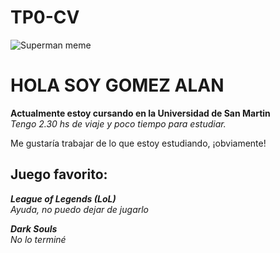 # TP0-CV
![Superman meme](https://drive.google.com/uc?export=view&id=19qGg-FhkJiJtPdPqPbAg5r7zlioYqdtN)

# HOLA SOY GOMEZ ALAN

**Actualmente estoy cursando en la Universidad de San Martin**  
*Tengo 2.30 hs de viaje y poco tiempo para estudiar.*

Me gustaría trabajar de lo que estoy estudiando, ¡obviamente!

## Juego favorito:

***League of Legends (LoL)***  
*Ayuda, no puedo dejar de jugarlo*

***Dark Souls***  
*No lo terminé*
